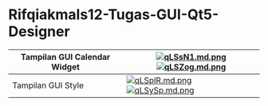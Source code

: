 # Rifqiakmals12-Tugas-GUI-Qt5-Designer
| Tampilan GUI Calendar Widget | [![qLSsN1.md.png](https://iili.io/qLSsN1.md.png)](https://freeimage.host/i/qLSsN1) [![qLSZog.md.png](https://iili.io/qLSZog.md.png)](https://freeimage.host/i/qLSZog) |
|--|--|
| Tampilan GUI Style | [![qLSplR.md.png](https://iili.io/qLSplR.md.png)](https://freeimage.host/i/qLSplR) [![qLSySp.md.png](https://iili.io/qLSySp.md.png)](https://freeimage.host/i/qLSySp) |
